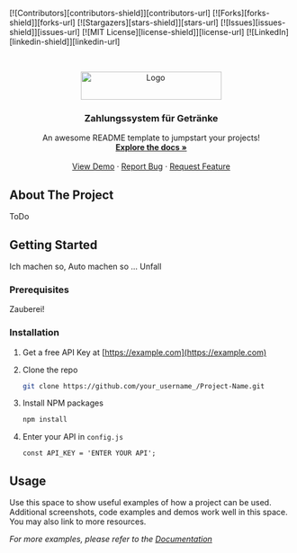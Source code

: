 [![Contributors][contributors-shield]][contributors-url]
[![Forks][forks-shield]][forks-url]
[![Stargazers][stars-shield]][stars-url]
[![Issues][issues-shield]][issues-url]
[![MIT License][license-shield]][license-url]
[![LinkedIn][linkedin-shield]][linkedin-url]

<!-- PROJECT LOGO -->
<br />
<p align="center">
  <a href="http://Frezzy.io">
    <img src="http://laniax.eu/LOGOGITFREZZY.png" alt="Logo" width="250" height="50">
  </a>
   <h3 align="center">Zahlungssystem für Getränke</h3>

  <p align="center">
    An awesome README template to jumpstart your projects!
    <br />
    <a href="https://github.com/Thomas-Austria/Frezzy.io/"><strong>Explore the docs »</strong></a>
    <br />
    <br />
    <a href="https://github.com/Thomas-Austria/Frezzy.io/">View Demo</a>
    ·
    <a href="https://github.com/Thomas-Austria/Frezzy.io//issues">Report Bug</a>
    ·
    <a href="https://github.com/Thomas-Austria/Frezzy.io/issues">Request Feature</a>
  </p>
</p>

<!-- ABOUT THE PROJECT -->
## About The Project

ToDo

<!-- GETTING STARTED -->
## Getting Started

Ich machen so, Auto machen so ... Unfall

### Prerequisites

Zauberei!

### Installation

1. Get a free API Key at [https://example.com](https://example.com)
2. Clone the repo
   ```sh
   git clone https://github.com/your_username_/Project-Name.git
   ```
3. Install NPM packages
   ```sh
   npm install
   ```
4. Enter your API in `config.js`
   ```JS
   const API_KEY = 'ENTER YOUR API';
   ```
   
   
   <!-- USAGE EXAMPLES -->
## Usage

Use this space to show useful examples of how a project can be used. Additional screenshots, code examples and demos work well in this space. You may also link to more resources.

_For more examples, please refer to the [Documentation](https://example.com)_


